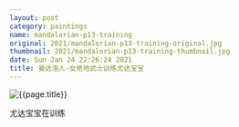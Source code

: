 ```yaml
---
layout: post
category: paintings
name: mandalorian-p13-training
original: 2021/mandalorian-p13-training-original.jpg
thumbnail: 2021/mandalorian-p13-training-thumbnail.jpg
date: Sun Jan 24 22:26:24 2021
title: 曼达洛人-女绝地武士训练尤达宝宝
---
```


![{{page.title}}](/gallery/{{page.category}}/{{page.original}})

尤达宝宝在训练

